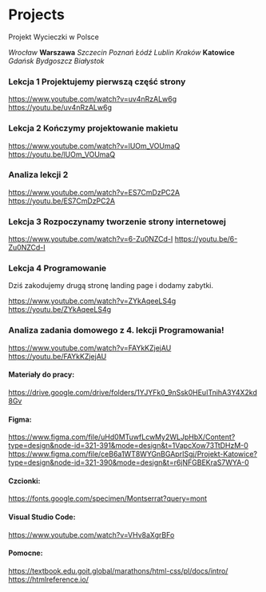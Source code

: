 # Projects

Projekt Wycieczki w Polsce

_Wrocław_
**Warszawa**
_Szczecin_
_Poznań_
_Łódź_
_Lublin_
_Kraków_
**Katowice**
_Gdańsk_
_Bydgoszcz_
_Białystok_

>

### Lekcja 1 Projektujemy pierwszą część strony

https://www.youtube.com/watch?v=uv4nRzALw6g
https://youtu.be/uv4nRzALw6g

### Lekcja 2 Kończymy projektowanie makietu

https://www.youtube.com/watch?v=lUOm_VOUmaQ
https://youtu.be/lUOm_VOUmaQ

### Analiza lekcji 2

https://www.youtube.com/watch?v=ES7CmDzPC2A
https://youtu.be/ES7CmDzPC2A

### Lekcja 3 Rozpoczynamy tworzenie strony internetowej

https://www.youtube.com/watch?v=6-Zu0NZCd-I
https://youtu.be/6-Zu0NZCd-I

### Lekcja 4 Programowanie

Dziś zakodujemy drugą stronę landing page i dodamy zabytki.

https://www.youtube.com/watch?v=ZYkAqeeLS4g
https://youtu.be/ZYkAqeeLS4g

### Analiza zadania domowego z 4. lekcji Programowania!

https://www.youtube.com/watch?v=FAYkKZjejAU
https://youtu.be/FAYkKZjejAU

#### Materiały do pracy:

https://drive.google.com/drive/folders/1YJYFk0_9nSsk0HEuITnihA3Y4X2kd8Gv

#### Figma:

https://www.figma.com/file/uHd0MTuwfLcwMy2WLJpHbX/Content?type=design&node-id=321-391&mode=design&t=1VapcXow73TtDHzM-0 <br />
https://www.figma.com/file/ceB6a1WT8WYGnBGAprISgj/Projekt-Katowice?type=design&node-id=321-390&mode=design&t=r6jNFGBEKraS7WYA-0

#### Czcionki:

https://fonts.google.com/specimen/Montserrat?query=mont

#### Visual Studio Code:

https://www.youtube.com/watch?v=VHv8aXgrBFo

#### Pomocne:

https://textbook.edu.goit.global/marathons/html-css/pl/docs/intro/ <!-- Technologie internetowe --><br />
https://htmlreference.io/ <!-- tagi html --><br />

>
